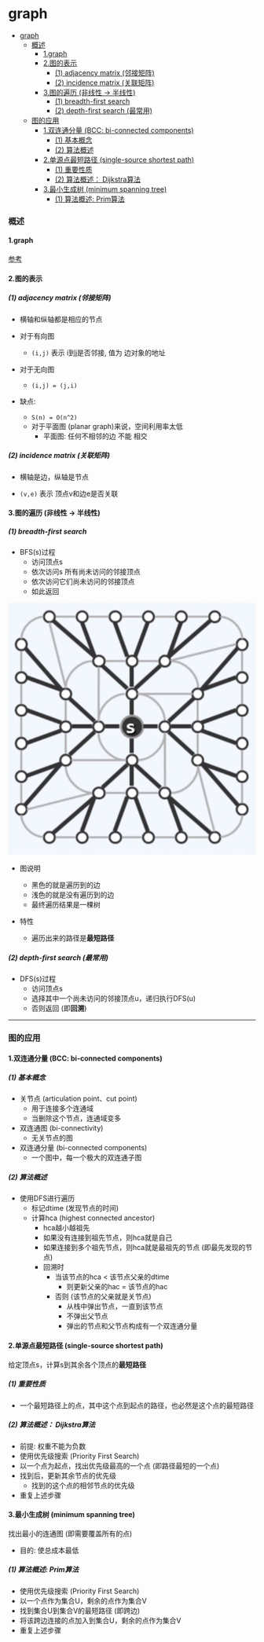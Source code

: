 # graph


<!-- @import "[TOC]" {cmd="toc" depthFrom=1 depthTo=6 orderedList=false} -->

<!-- code_chunk_output -->

- [graph](#graph)
    - [概述](#概述)
      - [1.graph](#1graph)
      - [2.图的表示](#2图的表示)
        - [(1) adjacency matrix (邻接矩阵)](#1-adjacency-matrix-邻接矩阵)
        - [(2) incidence matrix (关联矩阵)](#2-incidence-matrix-关联矩阵)
      - [3.图的遍历 (非线性 -> 半线性)](#3图的遍历-非线性---半线性)
        - [(1) breadth-first search](#1-breadth-first-search)
        - [(2) depth-first search (最常用)](#2-depth-first-search-最常用)
    - [图的应用](#图的应用)
      - [1.双连通分量 (BCC: bi-connected components)](#1双连通分量-bcc-bi-connected-components)
        - [(1) 基本概念](#1-基本概念)
        - [(2) 算法概述](#2-算法概述)
      - [2.单源点最短路径 (single-source shortest path)](#2单源点最短路径-single-source-shortest-path)
        - [(1) 重要性质](#1-重要性质)
        - [(2) 算法概述： Dijkstra算法](#2-算法概述-dijkstra算法)
      - [3.最小生成树 (minimum spanning tree)](#3最小生成树-minimum-spanning-tree)
        - [(1) 算法概述: Prim算法](#1-算法概述-prim算法)

<!-- /code_chunk_output -->


### 概述

#### 1.graph

[参考](../../basic/discrete_mathematics/graph_theory/overview.md)

#### 2.图的表示

##### (1) adjacency matrix (邻接矩阵)

* 横轴和纵轴都是相应的节点
* 对于有向图
    * `(i,j)` 表示 i到j是否邻接, 值为 边对象的地址
* 对于无向图
    * `(i,j) = (j,i)`

* 缺点:
    * `S(n) = O(n^2)`
    * 对于平面图 (planar graph)来说，空间利用率太低
        * 平面图: 任何不相邻的边 不能 相交

##### (2) incidence matrix (关联矩阵)
* 横轴是边，纵轴是节点

* `(v,e)` 表示 顶点v和边e是否关联

#### 3.图的遍历 (非线性 -> 半线性)

##### (1) breadth-first search

* BFS(s)过程
    * 访问顶点s
    * 依次访问s 所有尚未访问的邻接顶点
    * 依次访问它们尚未访问的邻接顶点
    * 如此返回

![](./imgs/graph_01.png)
* 图说明
    * 黑色的就是遍历到的边
    * 浅色的就是没有遍历到的边
    * 最终遍历结果是一棵树

* 特性
    * 遍历出来的路径是**最短路径**

##### (2) depth-first search (最常用)

* DFS(s)过程
    * 访问顶点s
    * 选择其中一个尚未访问的邻接顶点u，递归执行DFS(u)
    * 否则返回 (即**回溯**)

***

### 图的应用

#### 1.双连通分量 (BCC: bi-connected components)

##### (1) 基本概念
* 关节点 (articulation point、cut point)
    * 用于连接多个连通域
    * 当删除这个节点，连通域变多
* 双连通图 (bi-connectivity)
    * 无关节点的图
* 双连通分量 (bi-connected components)
    * 一个图中，每一个极大的双连通子图

##### (2) 算法概述
* 使用DFS进行遍历
    * 标记dtime (发现节点的时间)
    * 计算hca (highest connected ancestor)
        * hca越小越祖先
        * 如果没有连接到祖先节点，则hca就是自己
        * 如果连接到多个祖先节点，则hca就是最祖先的节点 (即最先发现的节点)
        * 回溯时
            * 当该节点的hca < 该节点父亲的dtime 
                * 则更新父亲的hac = 该节点的hac
            * 否则 (该节点的父亲就是关节点)
                * 从栈中弹出节点，一直到该节点
                * 不弹出父节点
                * 弹出的节点和父节点构成有一个双连通分量

#### 2.单源点最短路径 (single-source shortest path)
给定顶点s，计算s到其余各个顶点的**最短路径**

##### (1) 重要性质
* 一个最短路径上的点，其中这个点到起点的路径，也必然是这个点的最短路径

##### (2) 算法概述： Dijkstra算法
* 前提: 权重不能为负数
* 使用优先级搜索 (Priority First Search)
* 以一个点为起点，找出优先级最高的一个点 (即路径最短的一个点)
* 找到后，更新其余节点的优先级
    * 找到的这个点的相邻节点的优先级
* 重复上述步骤

#### 3.最小生成树 (minimum spanning tree)
找出最小的连通图    (即需要覆盖所有的点)
* 目的: 使总成本最低

##### (1) 算法概述: Prim算法
* 使用优先级搜索 (Priority First Search)
* 以一个点作为集合U，剩余的点作为集合V
* 找到集合U到集合V的最短路径 (即跨边)
* 将该跨边连接的点加入到集合U，剩余的点作为集合V
* 重复上述步骤




